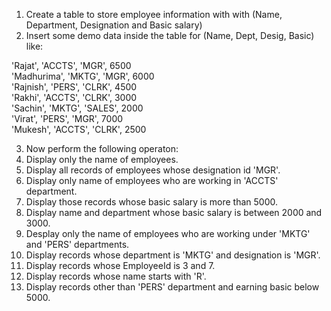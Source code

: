 1. Create a table to store employee information with with (Name, Department, Designation and Basic salary)
2. Insert some demo data inside the table for (Name, Dept, Desig, Basic) like:

'Rajat', 'ACCTS', 'MGR', 6500<br />
'Madhurima', 'MKTG', 'MGR', 6000<br />
'Rajnish', 'PERS', 'CLRK', 4500<br />
'Rakhi', 'ACCTS', 'CLRK', 3000<br />
'Sachin', 'MKTG', 'SALES', 2000<br />
'Virat', 'PERS', 'MGR', 7000<br />
'Mukesh', 'ACCTS', 'CLRK', 2500<br />

3. Now perform the following operaton:
4. Display only the name of employees.
5. Display all records of employees whose designation id 'MGR'.
6. Display only name of employees who are working in 'ACCTS' department.
7. Display those records whose basic salary is more than 5000.
8. Display name and department whose basic salary is between 2000 and 3000.
9. Desplay only the name of employees who are working under 'MKTG' and 'PERS' departments.
10. Display records whose department is 'MKTG' and designation is 'MGR'.
11. Display records whose EmployeeId is 3 and 7.
12. Display records whose name starts with 'R'.
13. Display records other than 'PERS' department and earning basic below 5000.
